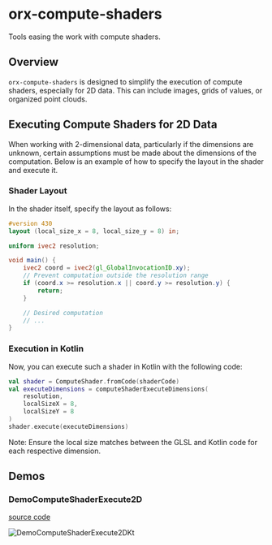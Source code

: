 # orx-compute-shaders

Tools easing the work with compute shaders.

## Overview

`orx-compute-shaders` is designed to simplify the execution of compute shaders, especially for 2D data. This can include
images, grids of values, or organized point clouds.

## Executing Compute Shaders for 2D Data

When working with 2-dimensional data, particularly if the dimensions are unknown, certain assumptions must be made about
the dimensions of the computation. Below is an example of how to specify the layout in the shader and execute it.

### Shader Layout
In the shader itself, specify the layout as follows:

```glsl
#version 430
layout (local_size_x = 8, local_size_y = 8) in;

uniform ivec2 resolution;

void main() {
    ivec2 coord = ivec2(gl_GlobalInvocationID.xy);
    // Prevent computation outside the resolution range
    if (coord.x >= resolution.x || coord.y >= resolution.y) {
        return;
    }

    // Desired computation
    // ...
}
```

### Execution in Kotlin

Now, you can execute such a shader in Kotlin with the following code:

```kotlin
val shader = ComputeShader.fromCode(shaderCode)
val executeDimensions = computeShaderExecuteDimensions(
    resolution,
    localSizeX = 8,
    localSizeY = 8
)
shader.execute(executeDimensions)
```

Note: Ensure the local size matches between the GLSL and Kotlin code for each respective dimension.

<!-- __demos__ -->
## Demos
### DemoComputeShaderExecute2D
[source code](src/jvmDemo/kotlin/DemoComputeShaderExecute2D.kt)

![DemoComputeShaderExecute2DKt](https://raw.githubusercontent.com/openrndr/orx/media/orx-compute-shaders/images/DemoComputeShaderExecute2DKt.png)
